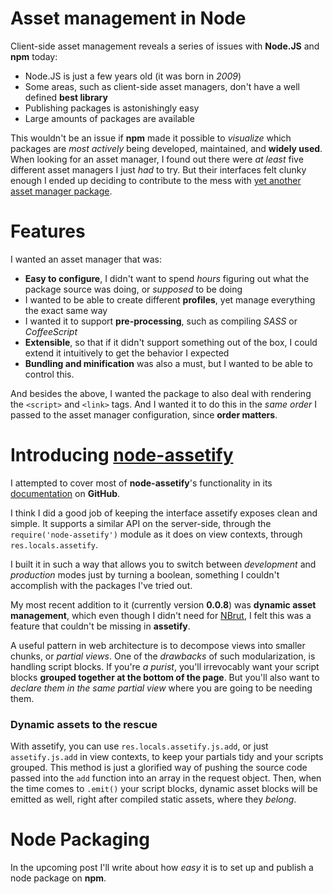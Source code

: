 # Asset management in Node #

Client-side asset management reveals a series of issues with **Node.JS** and **npm** today:

- Node.JS is just a few years old (it was born in _2009_)
- Some areas, such as client-side asset managers, don't have a well defined **best library**
- Publishing packages is astonishingly easy
- Large amounts of packages are available

This wouldn't be an issue if **npm** made it possible to _visualize_ which packages are _most actively_ being developed, maintained, and **widely used**. When looking for an asset manager, I found out there were _at least_ five different asset managers I just _had_ to try. But their interfaces felt clunky enough I ended up deciding to contribute to the mess with [yet another asset manager package](https://npmjs.org/package/node-assetify "node-assetify on npm").

# Features #

I wanted an asset manager that was:

- **Easy to configure**, I didn't want to spend _hours_ figuring out what the package source was doing, or _supposed_ to be doing
- I wanted to be able to create different **profiles**, yet manage everything the exact same way
- I wanted it to support **pre-processing**, such as compiling _SASS_ or _CoffeeScript_
- **Extensible**, so that if it didn't support something out of the box, I could extend it intuitively to get the behavior I expected
- **Bundling and minification** was also a must, but I wanted to be able to control this.

And besides the above, I wanted the package to also deal with rendering the `<script>` and `<link>` tags. And I wanted it to do this in the _same order_ I passed to the asset manager configuration, since **order matters**.

# Introducing [node-assetify](https://github.com/bevacqua/node-assetify "node-assetify on GitHub") #

I attempted to cover most of **node-assetify**'s functionality in its [documentation](https://github.com/bevacqua/node-assetify/blob/master/README.md "node-assetify documentation") on **GitHub**.

I think I did a good job of keeping the interface assetify exposes clean and simple. It supports a similar API on the server-side, through the `require('node-assetify')` module as it does on view contexts, through `res.locals.assetify`.

I built it in such a way that allows you to switch between _development_ and _production_ modes just by turning a boolean, something I couldn't accomplish with the packages I've tried out.

My most recent addition to it (currently version **0.0.8**) was **dynamic asset management**, which even though I didn't need for [NBrut](https://github.com/bevacqua/NBrut), I felt this was a feature that couldn't be missing in **assetify**.

A useful pattern in web architecture is to decompose views into smaller chunks, or _partial views_. One of the _drawbacks_ of such modularization, is handling script blocks. If you're _a purist_, you'll irrevocably want your script blocks **grouped together at the bottom of the page**. But you'll also want to _declare them in the same partial view_ where you are going to be needing them.

### Dynamic assets to the rescue ###

With assetify, you can use `res.locals.assetify.js.add`, or just `assetify.js.add` in view contexts, to keep your partials tidy and your scripts grouped. This method is just a glorified way of pushing the source code passed into the `add` function into an array in the request object. Then, when the time comes to `.emit()` your script blocks, dynamic asset blocks will be emitted as well, right after compiled static assets, where they _belong_.

# Node Packaging #

In the upcoming post I'll write about how _easy_ it is to set up and publish a node package on **npm**.